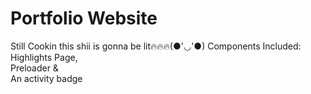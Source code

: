 # Portfolio Website

Still Cookin this shii is gonna be lit🔥🔥🔥(●'◡'●)
Components Included: 
Highlights Page, <br/>
Preloader & <br/> 
An activity badge
